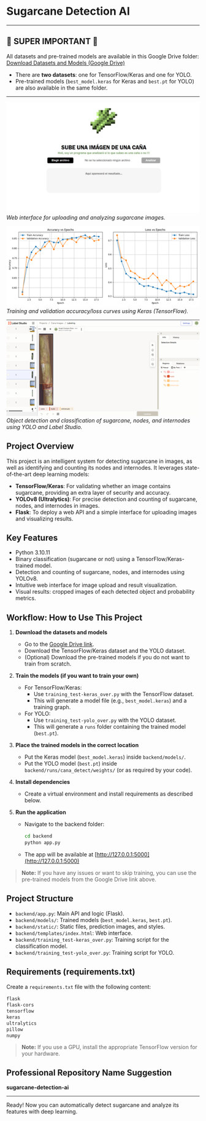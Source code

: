 # Sugarcane Detection AI

---

## 🚨 SUPER IMPORTANT 🚨
All datasets and pre-trained models are available in this Google Drive folder:
[Download Datasets and Models (Google Drive)](https://drive.google.com/drive/folders/1wNsAS7rWQrlNNPh1YeuvZwvKAeNMqyL-?usp=sharing)

- There are **two datasets**: one for TensorFlow/Keras and one for YOLO.
- Pre-trained models (`best_model.keras` for Keras and `best.pt` for YOLO) are also available in the same folder.

---

![Web Screenshot](screenshot-web.jpeg)
*Web interface for uploading and analyzing sugarcane images.*

![Keras Training Results](training-keras-results.png)
*Training and validation accuracy/loss curves using Keras (TensorFlow).* 

![YOLO Detection and Classification](yolo-detection-clasification.png)
*Object detection and classification of sugarcane, nodes, and internodes using YOLO and Label Studio.*

## Project Overview
This project is an intelligent system for detecting sugarcane in images, as well as identifying and counting its nodes and internodes. It leverages state-of-the-art deep learning models:

- **TensorFlow/Keras**: For validating whether an image contains sugarcane, providing an extra layer of security and accuracy.
- **YOLOv8 (Ultralytics)**: For precise detection and counting of sugarcane, nodes, and internodes in images.
- **Flask**: To deploy a web API and a simple interface for uploading images and visualizing results.

## Key Features
- Python 3.10.11
- Binary classification (sugarcane or not) using a TensorFlow/Keras-trained model.
- Detection and counting of sugarcane, nodes, and internodes using YOLOv8.
- Intuitive web interface for image upload and result visualization.
- Visual results: cropped images of each detected object and probability metrics.

## Workflow: How to Use This Project
1. **Download the datasets and models**
   - Go to the [Google Drive link](https://drive.google.com/drive/folders/1wNsAS7rWQrlNNPh1YeuvZwvKAeNMqyL-?usp=sharing).
   - Download the TensorFlow/Keras dataset and the YOLO dataset.
   - (Optional) Download the pre-trained models if you do not want to train from scratch.

2. **Train the models (if you want to train your own)**
   - For TensorFlow/Keras:
     - Use `training_test-keras_over.py` with the TensorFlow dataset.
     - This will generate a model file (e.g., `best_model.keras`) and a training graph.
   - For YOLO:
     - Use `training_test-yolo_over.py` with the YOLO dataset.
     - This will generate a `runs` folder containing the trained model (`best.pt`).

3. **Place the trained models in the correct location**
   - Put the Keras model (`best_model.keras`) inside `backend/models/`.
   - Put the YOLO model (`best.pt`) inside `backend/runs/cana_detect/weights/` (or as required by your code).

4. **Install dependencies**
   - Create a virtual environment and install requirements as described below.

5. **Run the application**
   - Navigate to the backend folder:
     ```bash
     cd backend
     python app.py
     ```
   - The app will be available at [http://127.0.0.1:5000](http://127.0.0.1:5000)

> **Note:** If you have any issues or want to skip training, you can use the pre-trained models from the Google Drive link above.

## Project Structure
- `backend/app.py`: Main API and logic (Flask).
- `backend/models/`: Trained models (`best_model.keras`, `best.pt`).
- `backend/static/`: Static files, prediction images, and styles.
- `backend/templates/index.html`: Web interface.
- `backend/training_test-keras_over.py`: Training script for the classification model.
- `backend/training_test-yolo_over.py`: Training script for YOLO.

## Requirements (requirements.txt)
Create a `requirements.txt` file with the following content:

```
flask
flask-cors
tensorflow
keras
ultralytics
pillow
numpy
```

> **Note:** If you use a GPU, install the appropriate TensorFlow version for your hardware.

## Professional Repository Name Suggestion
**sugarcane-detection-ai**

---

Ready! Now you can automatically detect sugarcane and analyze its features with deep learning.